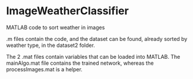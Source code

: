 # ImageWeatherClassifier
MATLAB code to sort weather in images

.m files contain the code, and the dataset can be found, already sorted by weather type, in the dataset2 folder.

The 2 .mat files contain variables that can be loaded into MATLAB. The mainAlgo.mat file contains the trained network, whereas the processImages.mat is a helper.
